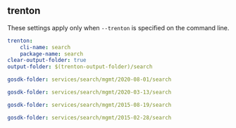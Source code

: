 
## trenton

These settings apply only when `--trenton` is specified on the command line.

``` yaml $(trenton)
trenton:
    cli-name: search
    package-name: search
clear-output-folder: true
output-folder: $(trenton-output-folder)/search
```

``` yaml $(tag) == 'package-2020-08' && $(trenton)
gosdk-folder: services/search/mgmt/2020-08-01/search
```

``` yaml $(tag) == 'package-2020-03' && $(trenton)
gosdk-folder: services/search/mgmt/2020-03-13/search
```

``` yaml $(tag) == 'package-2015-08' && $(trenton)
gosdk-folder: services/search/mgmt/2015-08-19/search
```

``` yaml $(tag) == 'package-2015-02' && $(trenton)
gosdk-folder: services/search/mgmt/2015-02-28/search
```

